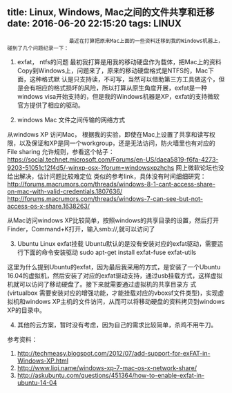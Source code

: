 title: Linux, Windows, Mac之间的文件共享和迁移
date: 2016-06-20 22:15:20
tags: LINUX
---


						最近在打算把原来Mac上面的一些资料迁移到我的Windows机器上，碰到了几个问题纪录一下：


1. exfat， ntfs的问题
最初我打算是用我的移动硬盘作为载体，把Mac上的资料Copy到Windows上，问题来了，原来的移动硬盘格式是NTFS的，Mac下面，这种格式默
 认是只支持读，不可写，当然可以借助第三方工具做这个，但是会有相应的格式损坏的风险，所以打算从原生角度开展，exfat是一种windows 
visa开始支持的，但是我的Windows机器是XP，exfat的支持微软官方提供了相应的驱动。

2. windows Mac 文件之间传输的网络方式

从windows XP 访问Mac， 根据我的实验，即使在Mac上设置了共享和读写权限，以及保证和XP是同一个workgroup，还是无法访问，防火墙里也有对应的File sharing 允许规则，参看这个帖子：
https://social.technet.microsoft.com/Forums/en-US/daea5819-f6fa-4273-9203-51051c12f4d5/-winxp-osx-?forum=windowsxpzhchs
网上微软论坛也没给出解决，估计问题比较难定位
类似的参考link，具体没有时间细细研究：
http://forums.macrumors.com/threads/windows-8-1-cant-access-share-on-mac-with-valid-credentials.1807636/
http://forums.macrumors.com/threads/windows-7-can-see-but-not-access-os-x-share.1638263/

从Mac访问windows XP比较简单，按照windows的共享目录的设置，然后打开Finder，Command+K打开，输入smb://,就可以访问了

3. Ubuntu Linux exfat挂载
Ubuntu默认的是没有安装对应的exfat驱动，需要运行下面的命令安装驱动
sudo apt-get install exfat-fuse exfat-utils

这里为什么提到Ubuntu的exfat，因为最后我采用的方式，是安装了一个Ubuntu 
16.04的虚拟机，然后安装了对应的exfat驱动支持，通过usb挂载方式，这样虚拟机就可以访问了移动硬盘了。接下来就需要通过虚拟机的共享目录方
 式(virtualbox 需要安装对应的增强功能，才能挂载对应的vboxsf文件类型)，实现虚拟机和windows 
XP主机的文件访问，从而可以将移动硬盘的资料拷贝到windows XP的目录中。

4. 其他的云方案，暂时没有考虑，因为自己的需求比较简单，杀鸡不用牛刀。

参考资料：
1. http://techmeasy.blogspot.com/2012/07/add-support-for-exFAT-in-Windows-XP.html
2. http://www.liqi.name/windows-xp-7-mac-os-x-network-share/
3. http://askubuntu.com/questions/451364/how-to-enable-exfat-in-ubuntu-14-04                                   